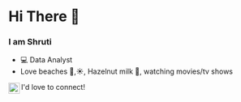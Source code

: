 # Hi There :wave: 

### I am Shruti
-  💻 Data Analyst
- Love beaches :ocean:,:sunny:, Hazelnut milk :chocolate_bar:, watching movies/tv shows

<a href="https://www.linkedin.com/in/shruti-hegde-089224104/">
  <img align="left" alt="Shruti's LinkedIn" width="22px" src="https://raw.githubusercontent.com/peterthehan/peterthehan/master/assets/linkedin.svg" />
</a> I'd love to connect!
